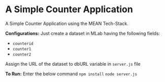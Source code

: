 # A Simple Counter Application
A Simple Counter Application using the MEAN Tech-Stack.

**Configurations:**
Just create a dataset in MLab having the following fields:
* `counterid`
* `counter1`
* `counter2`

Assign the URL of the dataset to dbURL variable in `server.js` file

**To Run:**
Enter the below command
`npm install`
`node server.js`
